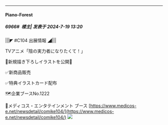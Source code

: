 ﻿
*****

####  Piano-Forest  
##### 6966#         楼主| 发表于 2024-7-19 13:20

|||◤ #C104 出展情報 ◢|||

TVアニメ「陰の実力者になりたくて！」

🌟新規描き下ろしイラストを公開🌟

✅新商品販売

✅特典イラストカード配布

🗺️企業ブースNo.1222

🎪メディコス・エンタテインメント ブース
[https://www.medicos-e.net/newsdetail/comike104/](https://www.medicos-e.net/newsdetail/comike104/)
<img src="https://p.sda1.dev/18/ae431851e6340c23a56344708e29fac5/20240719_131505.jpg" referrerpolicy="no-referrer">

